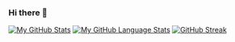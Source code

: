 ### Hi there 👋
[![My GitHub Stats](https://github-readme-stats.vercel.app/api/?username=choepi&count_private=true&theme=tokyonight&showicons=true)]() 
[![My GitHub Language Stats](https://github-readme-stats.vercel.app/api/top-langs/?username=choepi&langs_count=5&theme=tokyonight)]()
[![GitHub Streak](http://github-readme-streak-stats.herokuapp.com?user=choepi&theme=dark&background=000000)](https://git.io/streak-stats)

<!--
COMMENT

-->
